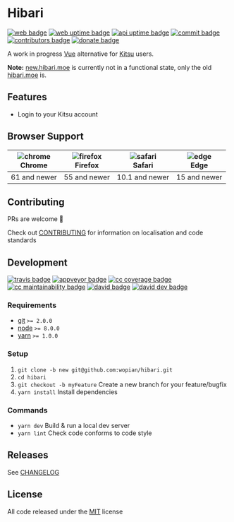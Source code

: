 # Hibari

[![web badge]][web]
[![web uptime badge]][web]
[![api uptime badge]][api]
[![commit badge]][commit]
[![contributors badge]][contributors]
[![donate badge]][donate]

A work in progress [Vue] alternative for [Kitsu] users.

**Note:** [new.hibari.moe][web] is currently not in a functional state, only the old [hibari.moe][web-old] is.

## Features

- Login to your Kitsu account

## Browser Support

| ![chrome]</br>Chrome | ![firefox]</br>Firefox | ![safari]</br>Safari | ![edge]</br>Edge
| -------------------- | ---------------------- | -------------------- | ----------------
| 61 and newer         | 55 and newer           |  10.1 and newer      | 15 and newer

[chrome]:https://raw.githubusercontent.com/godban/browsers-support-badges/master/src/images/chrome.png
[firefox]:https://raw.githubusercontent.com/godban/browsers-support-badges/master/src/images/firefox.png
[safari]:https://raw.githubusercontent.com/godban/browsers-support-badges/master/src/images/safari.png
[edge]:https://raw.githubusercontent.com/godban/browsers-support-badges/master/src/images/edge.png

## Contributing

PRs are welcome :tada:

Check out [CONTRIBUTING] for information on localisation and code standards

## Development

[![travis badge]][travis]
[![appveyor badge]][appveyor]
[![cc coverage badge]][cc coverage]
[![cc maintainability badge]][cc maintainability]
[![david badge]][david]
[![david dev badge]][david dev]

### Requirements

- [git] `>= 2.0.0`
- [node] `>= 8.0.0`
- [yarn] `>= 1.0.0`

### Setup

1. `git clone -b new git@github.com:wopian/hibari.git`
2. `cd hibari`
3. `git checkout -b myFeature` Create a new branch for your feature/bugfix
4. `yarn install` Install dependencies

### Commands

- `yarn dev` Build & run a local dev server
- `yarn lint` Check code conforms to code style

## Releases

See [CHANGELOG]

## License

All code released under the [MIT] license

[Vue]:https://vuejs.org
[Kitsu]:https://kitsu.io
[git]:https://git-scm.com
[node]:https://nodejs.org
[yarn]:https://yarnpkg.com

[CONTRIBUTING]:CONTRIBUTING.md
[CHANGELOG]:CHANGELOG.md
[MIT]:LICENSE.md

[web-old]:https://hibari.moe
[web]:https://new.hibari.moe
[web badge]:https://img.shields.io/website-up-down-green-red/https/new.hibari.moe.svg?style=flat-square
[web uptime badge]:https://img.shields.io/uptimerobot/ratio/7/m779133970-964c0fa9a021aea415919bee.svg?style=flat-square

[api]:https://kitsu.docs.apiary.io
[api uptime badge]:https://img.shields.io/uptimerobot/ratio/7/m779715870-4bca0187af2c0d280737166a.svg?style=flat-square&label=api%20uptime

[commit]:https://github.com/wopian/hibari/commits/new
[commit badge]:https://img.shields.io/github/last-commit/wopian/hibari/new.svg?style=flat-square

[david]:https://david-dm.org/wopian/hibari
[david badge]:https://img.shields.io/david/wopian/hibari.svg?style=flat-square
[david dev]:https://david-dm.org/wopian/hibari?type=dev
[david dev badge]:https://img.shields.io/david/dev/wopian/hibari.svg?style=flat-square

[travis]:https://travis-ci.org/wopian/hibari
[travis badge]:https://img.shields.io/travis/wopian/hibari/new.svg?style=flat-square&label=linux%20%26%20macOS

[appveyor]:https://ci.appveyor.com/project/wopian/hibari
[appveyor badge]:https://img.shields.io/appveyor/ci/wopian/hibari/new.svg?style=flat-square&label=windows

[cc coverage]:https://codeclimate.com/github/wopian/hibari/coverage
[cc coverage badge]:https://img.shields.io/codeclimate/coverage/github/wopian/hibari.svg?style=flat-square
[cc maintainability]:https://codeclimate.com/github/wopian/hibari
[cc maintainability badge]:https://img.shields.io/codeclimate/maintainability/wopian/hibari.svg?style=flat-square

[contributors]:https://github.com/wopian/hibari/graphs/contributors
[contributors badge]:https://img.shields.io/github/contributors/wopian/hibari.svg?style=flat-square

[donate]:https://paypal.me/wopian
[donate badge]:https://img.shields.io/badge/support%20me%20on-paypal.me-ff69b4.svg?style=flat-square
